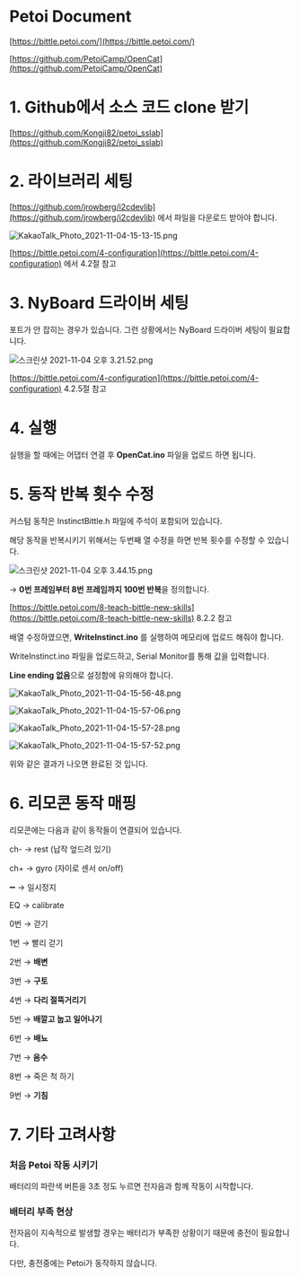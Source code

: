 # Petoi Document

[https://bittle.petoi.com/](https://bittle.petoi.com/)

[https://github.com/PetoiCamp/OpenCat](https://github.com/PetoiCamp/OpenCat)

# 1. Github에서 소스 코드 clone 받기

[https://github.com/Kongji82/petoi_sslab](https://github.com/Kongji82/petoi_sslab)

# 2. 라이브러리 세팅

[https://github.com/jrowberg/i2cdevlib](https://github.com/jrowberg/i2cdevlib) 에서 파일을 다운로드 받아야 합니다.

![KakaoTalk_Photo_2021-11-04-15-13-15.png](Petoi%20Document%2077d991f84f4c4c5f95e2127033fc8e7c/KakaoTalk_Photo_2021-11-04-15-13-15.png)

[https://bittle.petoi.com/4-configuration](https://bittle.petoi.com/4-configuration) 에서 4.2절 참고

# 3. NyBoard 드라이버 세팅

포트가 안 잡히는 경우가 있습니다. 그런 상황에서는 NyBoard 드라이버 세팅이 필요합니다.

![스크린샷 2021-11-04 오후 3.21.52.png](Petoi%20Document%2077d991f84f4c4c5f95e2127033fc8e7c/%E1%84%89%E1%85%B3%E1%84%8F%E1%85%B3%E1%84%85%E1%85%B5%E1%86%AB%E1%84%89%E1%85%A3%E1%86%BA_2021-11-04_%E1%84%8B%E1%85%A9%E1%84%92%E1%85%AE_3.21.52.png)

[https://bittle.petoi.com/4-configuration](https://bittle.petoi.com/4-configuration) 4.2.5절 참고

# 4. 실행

실행을 할 때에는 어댑터 연결 후 **OpenCat.ino** 파일을 업로드 하면 됩니다.

# 5. 동작 반복 횟수 수정

커스텀 동작은 InstinctBittle.h 파일에 주석이 포함되어 있습니다.

해당 동작을 반복시키기 위해서는 두번째 열 수정을 하면 반복 횟수를 수정할 수 있습니다.

![스크린샷 2021-11-04 오후 3.44.15.png](Petoi%20Document%2077d991f84f4c4c5f95e2127033fc8e7c/%E1%84%89%E1%85%B3%E1%84%8F%E1%85%B3%E1%84%85%E1%85%B5%E1%86%AB%E1%84%89%E1%85%A3%E1%86%BA_2021-11-04_%E1%84%8B%E1%85%A9%E1%84%92%E1%85%AE_3.44.15.png)

→ **0번 프레임부터 8번 프레임까지 100번 반복**을 정의합니다.

[https://bittle.petoi.com/8-teach-bittle-new-skills](https://bittle.petoi.com/8-teach-bittle-new-skills) 8.2.2 참고

배열 수정하였으면, **WriteInstinct.ino** 를 실행하여 메모리에 업로드 해줘야 합니다.

WriteInstinct.ino 파일을 업로드하고, Serial Monitor를 통해 값을 입력합니다. 

**Line ending 없음**으로 설정함에 유의해야 합니다.

![KakaoTalk_Photo_2021-11-04-15-56-48.png](Petoi%20Document%2077d991f84f4c4c5f95e2127033fc8e7c/KakaoTalk_Photo_2021-11-04-15-56-48.png)

![KakaoTalk_Photo_2021-11-04-15-57-06.png](Petoi%20Document%2077d991f84f4c4c5f95e2127033fc8e7c/KakaoTalk_Photo_2021-11-04-15-57-06.png)

![KakaoTalk_Photo_2021-11-04-15-57-28.png](Petoi%20Document%2077d991f84f4c4c5f95e2127033fc8e7c/KakaoTalk_Photo_2021-11-04-15-57-28.png)

![KakaoTalk_Photo_2021-11-04-15-57-52.png](Petoi%20Document%2077d991f84f4c4c5f95e2127033fc8e7c/KakaoTalk_Photo_2021-11-04-15-57-52.png)

위와 같은 결과가 나오면 완료된 것 입니다.

# 6. 리모콘 동작 매핑

리모콘에는 다음과 같이 동작들이 연결되어 있습니다.

ch- → rest (납작 엎드려 있기)

ch+ → gyro (자이로 센서 on/off)

➖ → 일시정지

EQ → calibrate

0번 → 걷기

1번 → 빨리 걷기

2번 → **배변**

3번 → **구토**

4번 → **다리 절뚝거리기**

5번 → **배깔고 눕고 일어나기**

6번 → **배뇨**

7번 → **음수**

8번 → 죽은 척 하기

9번 → **기침**

# 7. 기타 고려사항

### 처음 Petoi 작동 시키기

배터리의 파란색 버튼을 3초 정도 누르면 전자음과 함께 작동이 시작합니다.

### 배터리 부족 현상

전자음이 지속적으로 발생할 경우는 배터리가 부족한 상황이기 때문에 충전이 필요합니다.

다만, 충전중에는 Petoi가 동작하지 않습니다.